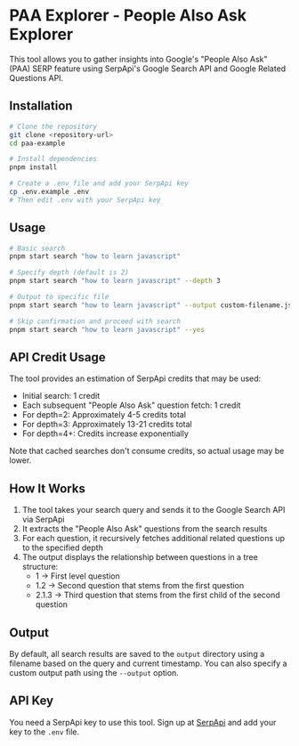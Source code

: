 # PAA Explorer - People Also Ask Explorer

This tool allows you to gather insights into Google's "People Also Ask" (PAA) SERP feature using SerpApi's Google Search API and Google Related Questions API.

## Installation

```bash
# Clone the repository
git clone <repository-url>
cd paa-example

# Install dependencies
pnpm install

# Create a .env file and add your SerpApi key
cp .env.example .env
# Then edit .env with your SerpApi key
```

## Usage

```bash
# Basic search
pnpm start search "how to learn javascript"

# Specify depth (default is 2)
pnpm start search "how to learn javascript" --depth 3

# Output to specific file
pnpm start search "how to learn javascript" --output custom-filename.json

# Skip confirmation and proceed with search
pnpm start search "how to learn javascript" --yes
```

## API Credit Usage

The tool provides an estimation of SerpApi credits that may be used:

- Initial search: 1 credit
- Each subsequent "People Also Ask" question fetch: 1 credit
- For depth=2: Approximately 4-5 credits total
- For depth=3: Approximately 13-21 credits total
- For depth=4+: Credits increase exponentially

Note that cached searches don't consume credits, so actual usage may be lower.

## How It Works

1. The tool takes your search query and sends it to the Google Search API via SerpApi
2. It extracts the "People Also Ask" questions from the search results
3. For each question, it recursively fetches additional related questions up to the specified depth
4. The output displays the relationship between questions in a tree structure:
   - 1 → First level question
   - 1.2 → Second question that stems from the first question
   - 2.1.3 → Third question that stems from the first child of the second question

## Output

By default, all search results are saved to the `output` directory using a filename based on the query and current timestamp. You can also specify a custom output path using the `--output` option.

## API Key

You need a SerpApi key to use this tool. Sign up at [SerpApi](https://serpapi.com/) and add your key to the `.env` file.
